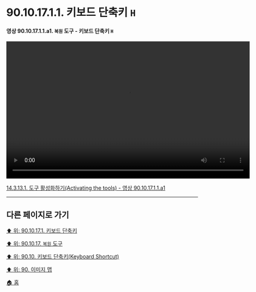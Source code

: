 # 90.10.17.1.1. 키보드 단축키 `H`

<a id="90-10-17-01-01-a1"></a>

#### 영상 90.10.17.1.1.a1. `복원` 도구 - 키보드 단축키 `H`
<video controls="controls" width="640" height="360" src="https://github.com/wonder13662/gimp/assets/15767104/02b77cca-41a8-4d00-9766-fc52f7f2131c"></video>

[14.3.13.1. 도구 활성화하기(Activating the tools) - 영상 90.10.17.1.1.a1](./14-03-13-01-activating_the_tool.md#90-10-17-01-01-a1)

***

## 다른 페이지로 가기

[⬆️ 위: 90.10.17.1. 키보드 단축키](./90-10-17-01-00-keyboard_shortcut.md)

[⬆️ 위: 90.10.17. `복원` 도구](./90-10-17-00-clone.md)

[⬆️ 위: 90.10. 키보드 단축키(Keyboard Shortcut)](./90-10-00-keyboard_shortcut.md)

[⬆️ 위: 90. 이미지 맵](./90-00-image-map.md)

[🏠 홈](./00-home.md)